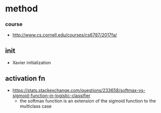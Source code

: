 # method

### course
* http://www.cs.cornell.edu/courses/cs6787/2017fa/

## init
* Xavier initialization

## activation fn
* https://stats.stackexchange.com/questions/233658/softmax-vs-sigmoid-function-in-logistic-classifier
  * the softmax function is an extension of the sigmoid function to the multiclass case
